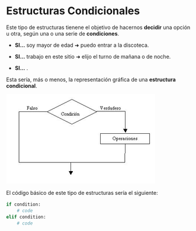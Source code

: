 # Estructuras Condicionales

Este tipo de estructuras tienene el objetivo de hacernos **decidir** una opción u otra, según una o una serie de **condiciones**.

- **SI...** soy mayor de edad ➜ puedo entrar a la discoteca.

- **SI...** trabajo en este sitio ➜ elijo el turno de mañana o de noche.

- **SI...** .

Esta sería, más o menos, la representación gráfica de una **estructura condicional**.

![Diagrama de flujo](https://github.com/JuananA1000/PythonYa/blob/main/04.%20Estructuras%20Condicionales/condicion.jpg?raw=true)

El código básico de este tipo de estructuras sería el siguiente:

```python
if condition:
    # code
elif condition:
    # code
```
